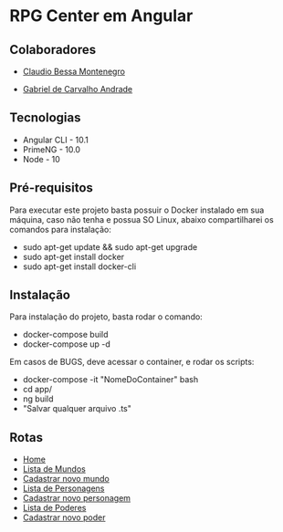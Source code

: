 # RPG Center em Angular

## Colaboradores

- [Claudio Bessa Montenegro](https://github.com/claudiobmontenegro)

- [Gabriel de Carvalho Andrade](https://github.com/gabrielcandrade)

## Tecnologias

- Angular CLI - 10.1
- PrimeNG - 10.0
- Node - 10 

## Pré-requisitos

Para executar este projeto basta possuir o Docker instalado em sua máquina, caso não tenha e possua SO Linux, abaixo compartilharei os comandos para instalação:

- sudo apt-get update && sudo apt-get upgrade
- sudo apt-get install docker
- sudo apt-get install docker-cli

## Instalação

Para instalação do projeto, basta rodar o comando:

- docker-compose build
- docker-compose up -d

Em casos de BUGS, deve acessar o container, e rodar os scripts:

- docker-compose -it "NomeDoContainer" bash
- cd app/
- ng build
- "Salvar qualquer arquivo .ts"

## Rotas

- [Home](http://localhost:4200/home)
- [Lista de Mundos](http://localhost:4200/world-list)
- [Cadastrar novo mundo](http://localhost:4200/world-new)
- [Lista de Personagens](http://localhost:4200/character-list)
- [Cadastrar novo personagem](http://localhost:4200/character-new)
- [Lista de Poderes](http://localhost:4200/skills-list)
- [Cadastrar novo poder](http://localhost:4200/skills-new)